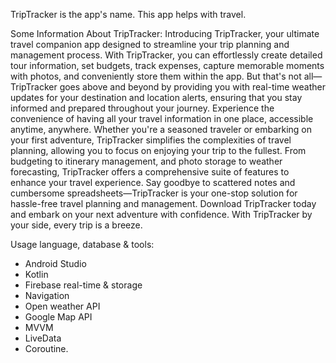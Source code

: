 TripTracker is the app's name. This app helps with travel.


Some Information About TripTracker: 
Introducing TripTracker, your ultimate travel companion app designed to streamline your trip planning and management process. With TripTracker, you can effortlessly create detailed tour information, set budgets, track expenses, capture memorable moments with photos, and conveniently store them within the app.
But that's not all—TripTracker goes above and beyond by providing you with real-time weather updates for your destination and location alerts, ensuring that you stay informed and prepared throughout your journey.
Experience the convenience of having all your travel information in one place, accessible anytime, anywhere. Whether you're a seasoned traveler or embarking on your first adventure, TripTracker simplifies the complexities of travel planning, allowing you to focus on enjoying your trip to the fullest.
From budgeting to itinerary management, and photo storage to weather forecasting, TripTracker offers a comprehensive suite of features to enhance your travel experience. Say goodbye to scattered notes and cumbersome spreadsheets—TripTracker is your one-stop solution for hassle-free travel planning and management. Download TripTracker today and embark on your next adventure with confidence.
With TripTracker by your side, every trip is a breeze.


Usage language, database & tools:

* Android Studio
* Kotlin
* Firebase real-time & storage
* Navigation
* Open weather API
* Google Map API
* MVVM
* LiveData
* Coroutine.
